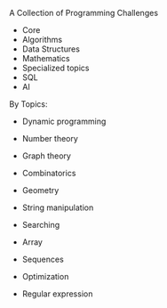 A Collection of Programming Challenges

 - Core
  - Algorithms
  - Data Structures
  - Mathematics
 - Specialized topics
  - SQL
  - AI

By Topics:
 - Dynamic programming
 - Number theory
 - Graph theory
 - Combinatorics
 - Geometry


 - String manipulation
 - Searching
 - Array
 - Sequences
 - Optimization
 - Regular expression

